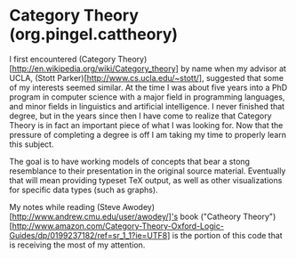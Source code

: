 
Category Theory (org.pingel.cattheory)
======================================

I first encountered (Category Theory)[http://en.wikipedia.org/wiki/Category_theory]
by name when my advisor at UCLA,
(Stott Parker)[http://www.cs.ucla.edu/~stott/], suggested that some of my interests seemed similar.
At the time I was about five years into a PhD program in computer science with
a major field in programming languages, and minor fields in linguistics and
artificial intelligence.
I never finished that degree, but in the years since then I have come to
realize that Category Theory is in fact an important piece of what I was
looking for.
Now that the pressure of completing a degree is off I am taking my time to
properly learn this subject.

The goal is to have working models of concepts that bear a stong resemblance to
their presentation in the original source material.
Eventually that will mean providing typeset TeX output, as well as other
visualizations for specific data types (such as graphs).

My notes while reading (Steve Awodey)[http://www.andrew.cmu.edu/user/awodey/]'s book
("Catheory Theory")[http://www.amazon.com/Category-Theory-Oxford-Logic-Guides/dp/0199237182/ref=sr_1_1?ie=UTF8]
is the portion of this code that is receiving the most of my attention.
